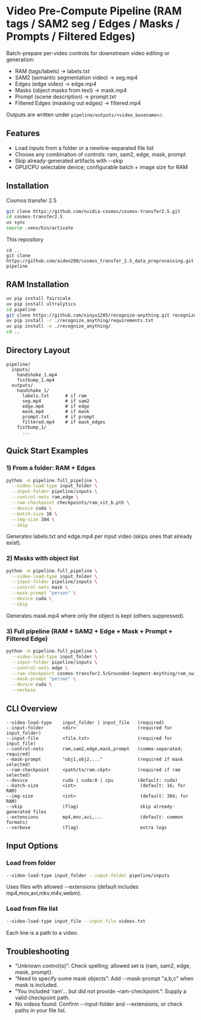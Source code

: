 # Video Pre-Compute Pipeline (RAM tags / SAM2 seg / Edges / Masks / Prompts / Filtered Edges)

Batch-prepare per-video controls for downstream video editing or generation:
- RAM (tags/labels) -> labels.txt
- SAM2 (semantic segmentation video) -> seg.mp4
- Edges (edge video) -> edge.mp4
- Masks (object masks from text) -> mask.mp4
- Prompt (scene description) -> prompt.txt
- Filtered Edges (masking out edges) -> filtered.mp4

Outputs are written under `pipeline/outputs/<video_basename>/`.


## Features
- Load inputs from a folder or a newline-separated file list
- Choose any combination of controls: ram, sam2, edge, mask, prompt
- Skip already-generated artifacts with --skip
- GPU/CPU selectable device; configurable batch + image size for RAM

## Installation
Cosmos transfer 2.5
```bash
git clone https://github.com/nvidia-cosmos/cosmos-transfer2.5.git
cd cosmos-transfer2.5
uv sync
source .venv/bin/activate
```

This repository
```
cd ..
git clone https://github.com/aiden200/cosmos_transfer_2.5_data_preprocessing.git pipeline
```

## RAM Installation
```bash
uv pip install fairscale
uv pip install ultralytics
cd pipeline
git clone https://github.com/xinyu1205/recognize-anything.git recognize_anything
uv pip install -r ./recognize_anything/requirements.txt
uv pip install -e ./recognize_anything/
cd ..
```


## Directory Layout
```
pipeline/
  inputs/
    handshake_1.mp4
    fistbump_1.mp4
  outputs/
    handshake_1/
      labels.txt      # if ram
      seg.mp4         # if sam2
      edge.mp4        # if edge
      mask.mp4        # if mask
      prompt.txt      # if prompt
      filtered.mp4    # if mask_edges
    fistbump_1/
      ...
```

## Quick Start Examples

### 1) From a folder: RAM + Edges
```bash
python -m pipeline.full_pipeline \
  --video-load-type input_folder \
  --input-folder pipeline/inputs \
  --control-nets ram,edge \
  --ram-checkpoint checkpoints/ram_vit_b.pth \
  --device cuda \
  --batch-size 16 \
  --img-size 384 \
  --skip
```
Generates labels.txt and edge.mp4 per input video (skips ones that already exist).

### 2) Masks with object list
```bash
python -m pipeline.full_pipeline \
  --video-load-type input_folder \
  --input-folder pipeline/inputs \
  --control-nets mask \
  --mask-prompt "person" \
  --device cuda \
  --skip
```
Generates mask.mp4 where only the object is kept (others suppressed).

### 3) Full pipeline (RAM + SAM2 + Edge + Mask + Prompt + Filtered Edge)
```bash
python -m pipeline.full_pipeline \
  --video-load-type input_folder \
  --input-folder pipeline/inputs \
  --control-nets edge \
  --ram-checkpoint cosmos-transfer2.5/Grounded-Segment-Anything/ram_swin_large_14m.pth \
  --mask-prompt "person" \
  --device cuda \
  --verbose
```

## CLI Overview
```
--video-load-type    input_folder | input_file   (required)
--input-folder       <dir>                       (required for input_folder)
--input-file         <file.txt>                  (required for input_file)
--control-nets       ram,sam2,edge,mask,prompt   (comma-separated; required)
--mask-prompt        "obj1,obj2,..."             (required if mask selected)
--ram-checkpoint     <path/to/ram.ckpt>          (required if ram selected)
--device             cuda | cuda:0 | cpu         (default: cuda)
--batch-size         <int>                        (default: 16; for RAM)
--img-size           <int>                        (default: 384; for RAM)
--skip               (flag)                       skip already-generated files
--extensions         mp4,mov,avi,...              (default: common formats)
--verbose            (flag)                       extra logs
```

## Input Options
### Load from folder
```bash
--video-load-type input_folder --input-folder pipeline/inputs
```
Uses files with allowed --extensions (default includes mp4,mov,avi,mkv,m4v,webm).

### Load from file list
```bash
--video-load-type input_file --input-file videos.txt
```
Each line is a path to a video.

## Troubleshooting
- “Unknown control(s)”: Check spelling; allowed set is {ram, sam2, edge, mask, prompt}.
- “Need to specify some mask objects”: Add --mask-prompt "a,b,c" when mask is included.
- “You included ‘ram’… but did not provide –ram-checkpoint.”: Supply a valid checkpoint path.
- No videos found: Confirm --input-folder and --extensions, or check paths in your file list.
